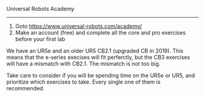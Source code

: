 Universal Robots Academy
****************************

1. Goto <https://www.universal-robots.com/academy/>
1. Make an account (free) and complete all the core and pro exercises before your first lab

We have an UR5e and an older UR5 CB2.1 (upgraded CB in 2019). This means that the e-series execises will fit perferctly, but the CB3 exercises will have a mismatch with CB2.1. The mismatch is not too big.

Take care to consider if you will be spending time on the UR5e or UR5, and prioritize which exercises to take. Every single one of them is recommended.
